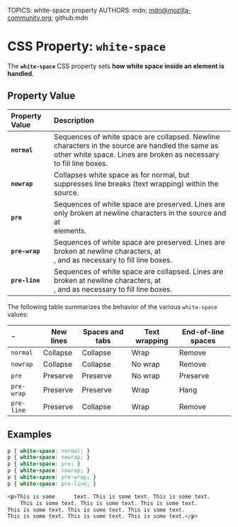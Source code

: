 TOPICS: white-space property
AUTHORS: mdn; mdn@mozilla-community.org; github:mdn

# CSS Property: `white-space`

The **`white-space`** CSS property sets **how white space inside an element is handled**.

## Property Value

| Property Value | Description |
| :--- | :--- |
| **`normal`** | Sequences of white space are collapsed. Newline characters in the source are handled the same as other white space. Lines are broken as necessary to fill line boxes. |
| **`nowrap`** | Collapses white space as for normal, but suppresses line breaks (text wrapping) within the source. |
| **`pre`** | Sequences of white space are preserved. Lines are only broken at newline characters in the source and at <br> elements. |
| **`pre-wrap`** | Sequences of white space are preserved. Lines are broken at newline characters, at <br>, and as necessary to fill line boxes. |
| **`pre-line`** | Sequences of white space are collapsed. Lines are broken at newline characters, at <br>, and as necessary to fill line boxes. |

The following table summarizes the behavior of the various `white-space` values:

| - | **New lines** | **Spaces and tabs** | **Text wrapping** | **End-of-line spaces** |
| :--- | --- | --- | --- | --- |
| `normal` | Collapse | Collapse | Wrap | Remove |
| `nowrap` | Collapse | Collapse | No wrap | Remove |
| `pre` | Preserve | Preserve | No wrap | Preserve |
| `pre-wrap` | Preserve | Preserve | Wrap | Hang |
| `pre-line` | Preserve | Collapse | Wrap | Remove |

## Examples

```css
p { white-space: normal; }
p { white-space: nowrap; }
p { white-space: pre; }
p { white-space: nowrap; }
p { white-space: pre-wrap; }
p { white-space: pre-line; }
```

```html
<p>This is some      text. This is some text. This is some text.
    This is some text. This is some text. This is some text.
This is some text. This is some text. This is some text.
This is some text. This is some text. This is some text.</p>
```
